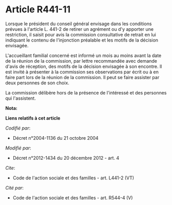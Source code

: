 # Article R441-11

Lorsque le président du conseil général envisage dans les conditions prévues à l'article L. 441-2 de retirer un agrément ou
d'y apporter une restriction, il saisit pour avis la commission consultative de retrait en lui indiquant le contenu de
l'injonction préalable et les motifs de la décision envisagée. 

L'accueillant familial concerné est informé un mois au moins avant la date de la réunion de la commission, par lettre
recommandée avec demande d'avis de réception, des motifs de la décision envisagée à son encontre. Il est invité à présenter à
la commission ses observations par écrit ou à en faire part lors de la réunion de la commission. Il peut se faire assister
par deux personnes de son choix. 

La commission délibère hors de la présence de l'intéressé et des personnes qui l'assistent.

**Nota:**



**Liens relatifs à cet article**

_Codifié par_:

  - Décret n°2004-1136 du 21 octobre 2004

_Modifié par_:

  - Décret n°2012-1434 du 20 décembre 2012 - art. 4

_Cite_:

  - Code de l'action sociale et des familles - art. L441-2 (VT)

_Cité par_:

  - Code de l'action sociale et des familles - art. R544-4 (V)
